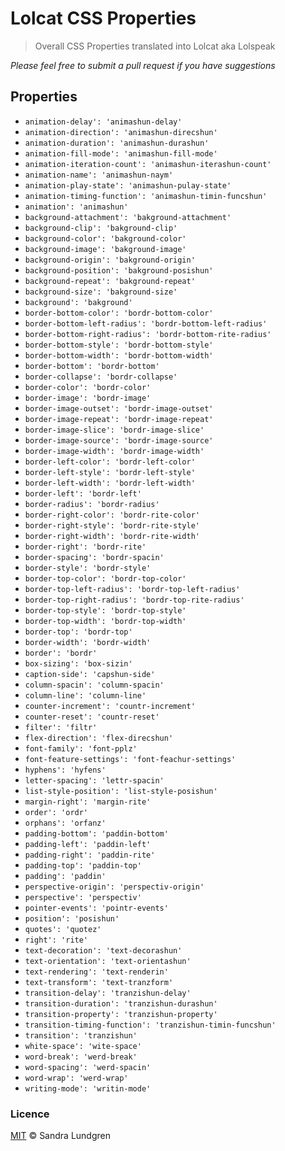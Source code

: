 # Lolcat CSS Properties

> Overall CSS Properties translated into Lolcat aka Lolspeak

_Please feel free to submit a pull request if you have suggestions_

## Properties

* `animation-delay': 'animashun-delay'`
* `animation-direction': 'animashun-direcshun'`
* `animation-duration': 'animashun-durashun'`
* `animation-fill-mode': 'animashun-fill-mode'`
* `animation-iteration-count': 'animashun-iterashun-count'`
* `animation-name': 'animashun-naym'`
* `animation-play-state': 'animashun-pulay-state'`
* `animation-timing-function': 'animashun-timin-funcshun'`
* `animation': 'animashun'`
* `background-attachment': 'bakground-attachment'`
* `background-clip': 'bakground-clip'`
* `background-color': 'bakground-color'`
* `background-image': 'bakground-image'`
* `background-origin': 'bakground-origin'`
* `background-position': 'bakground-posishun'`
* `background-repeat': 'bakground-repeat'`
* `background-size': 'bakground-size'`
* `background': 'bakground'`
* `border-bottom-color': 'bordr-bottom-color'`
* `border-bottom-left-radius': 'bordr-bottom-left-radius'`
* `border-bottom-right-radius': 'bordr-bottom-rite-radius'`
* `border-bottom-style': 'bordr-bottom-style'`
* `border-bottom-width': 'bordr-bottom-width'`
* `border-bottom': 'bordr-bottom'`
* `border-collapse': 'bordr-collapse'`
* `border-color': 'bordr-color'`
* `border-image': 'bordr-image'`
* `border-image-outset': 'bordr-image-outset'`
* `border-image-repeat': 'bordr-image-repeat'`
* `border-image-slice': 'bordr-image-slice'`
* `border-image-source': 'bordr-image-source'`
* `border-image-width': 'bordr-image-width'`
* `border-left-color': 'bordr-left-color'`
* `border-left-style': 'bordr-left-style'`
* `border-left-width': 'bordr-left-width'`
* `border-left': 'bordr-left'`
* `border-radius': 'bordr-radius'`
* `border-right-color': 'bordr-rite-color'`
* `border-right-style': 'bordr-rite-style'`
* `border-right-width': 'bordr-rite-width'`
* `border-right': 'bordr-rite'`
* `border-spacing': 'bordr-spacin'`
* `border-style': 'bordr-style'`
* `border-top-color': 'bordr-top-color'`
* `border-top-left-radius': 'bordr-top-left-radius'`
* `border-top-right-radius': 'bordr-top-rite-radius'`
* `border-top-style': 'bordr-top-style'`
* `border-top-width': 'bordr-top-width'`
* `border-top': 'bordr-top'`
* `border-width': 'bordr-width'`
* `border': 'bordr'`
* `box-sizing': 'box-sizin'`
* `caption-side': 'capshun-side'`
* `column-spacin': 'column-spacin'`
* `column-line': 'column-line'`
* `counter-increment': 'countr-increment'`
* `counter-reset': 'countr-reset'`
* `filter': 'filtr'`
* `flex-direction': 'flex-direcshun'`
* `font-family': 'font-pplz'`
* `font-feature-settings': 'font-feachur-settings'`
* `hyphens': 'hyfens'`
* `letter-spacing': 'lettr-spacin'`
* `list-style-position': 'list-style-posishun'`
* `margin-right': 'margin-rite'`
* `order': 'ordr'`
* `orphans': 'orfanz'`
* `padding-bottom': 'paddin-bottom'`
* `padding-left': 'paddin-left'`
* `padding-right': 'paddin-rite'`
* `padding-top': 'paddin-top'`
* `padding': 'paddin'`
* `perspective-origin': 'perspectiv-origin'`
* `perspective': 'perspectiv'`
* `pointer-events': 'pointr-events'`
* `position': 'posishun'`
* `quotes': 'quotez'`
* `right': 'rite'`
* `text-decoration': 'text-decorashun'`
* `text-orientation': 'text-orientashun'`
* `text-rendering': 'text-renderin'`
* `text-transform': 'text-tranzform'`
* `transition-delay': 'tranzishun-delay'`
* `transition-duration': 'tranzishun-durashun'`
* `transition-property': 'tranzishun-property'`
* `transition-timing-function': 'tranzishun-timin-funcshun'`
* `transition': 'tranzishun'`
* `white-space': 'wite-space'`
* `word-break': 'werd-break'`
* `word-spacing': 'werd-spacin'`
* `word-wrap': 'werd-wrap'`
* `writing-mode': 'writin-mode'`

### Licence

[MIT](licence) © Sandra Lundgren

